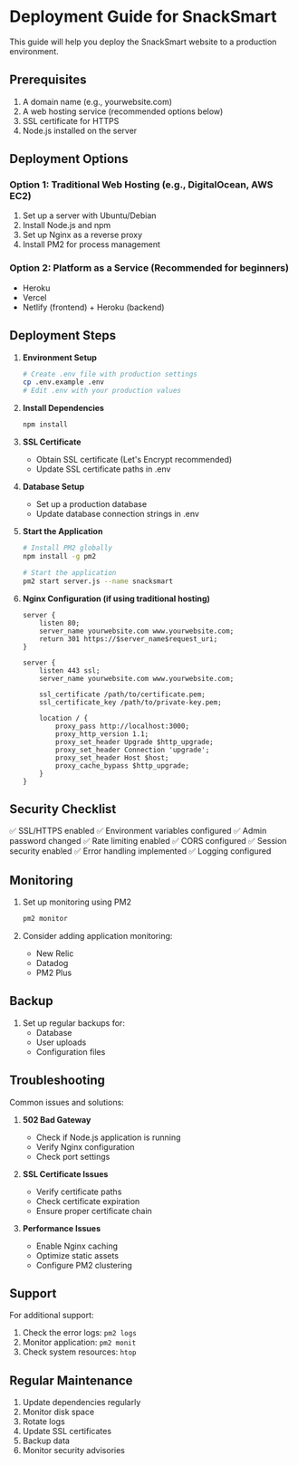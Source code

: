 # Deployment Guide for SnackSmart

This guide will help you deploy the SnackSmart website to a production environment.

## Prerequisites

1. A domain name (e.g., yourwebsite.com)
2. A web hosting service (recommended options below)
3. SSL certificate for HTTPS
4. Node.js installed on the server

## Deployment Options

### Option 1: Traditional Web Hosting (e.g., DigitalOcean, AWS EC2)

1. Set up a server with Ubuntu/Debian
2. Install Node.js and npm
3. Set up Nginx as a reverse proxy
4. Install PM2 for process management

### Option 2: Platform as a Service (Recommended for beginners)

- Heroku
- Vercel
- Netlify (frontend) + Heroku (backend)

## Deployment Steps

1. **Environment Setup**
   ```bash
   # Create .env file with production settings
   cp .env.example .env
   # Edit .env with your production values
   ```

2. **Install Dependencies**
   ```bash
   npm install
   ```

3. **SSL Certificate**
   - Obtain SSL certificate (Let's Encrypt recommended)
   - Update SSL certificate paths in .env

4. **Database Setup**
   - Set up a production database
   - Update database connection strings in .env

5. **Start the Application**
   ```bash
   # Install PM2 globally
   npm install -g pm2
   
   # Start the application
   pm2 start server.js --name snacksmart
   ```

6. **Nginx Configuration (if using traditional hosting)**
   ```nginx
   server {
       listen 80;
       server_name yourwebsite.com www.yourwebsite.com;
       return 301 https://$server_name$request_uri;
   }

   server {
       listen 443 ssl;
       server_name yourwebsite.com www.yourwebsite.com;

       ssl_certificate /path/to/certificate.pem;
       ssl_certificate_key /path/to/private-key.pem;

       location / {
           proxy_pass http://localhost:3000;
           proxy_http_version 1.1;
           proxy_set_header Upgrade $http_upgrade;
           proxy_set_header Connection 'upgrade';
           proxy_set_header Host $host;
           proxy_cache_bypass $http_upgrade;
       }
   }
   ```

## Security Checklist

✅ SSL/HTTPS enabled
✅ Environment variables configured
✅ Admin password changed
✅ Rate limiting enabled
✅ CORS configured
✅ Session security enabled
✅ Error handling implemented
✅ Logging configured

## Monitoring

1. Set up monitoring using PM2
   ```bash
   pm2 monitor
   ```

2. Consider adding application monitoring:
   - New Relic
   - Datadog
   - PM2 Plus

## Backup

1. Set up regular backups for:
   - Database
   - User uploads
   - Configuration files

## Troubleshooting

Common issues and solutions:

1. **502 Bad Gateway**
   - Check if Node.js application is running
   - Verify Nginx configuration
   - Check port settings

2. **SSL Certificate Issues**
   - Verify certificate paths
   - Check certificate expiration
   - Ensure proper certificate chain

3. **Performance Issues**
   - Enable Nginx caching
   - Optimize static assets
   - Configure PM2 clustering

## Support

For additional support:
1. Check the error logs: `pm2 logs`
2. Monitor application: `pm2 monit`
3. Check system resources: `htop`

## Regular Maintenance

1. Update dependencies regularly
2. Monitor disk space
3. Rotate logs
4. Update SSL certificates
5. Backup data
6. Monitor security advisories 